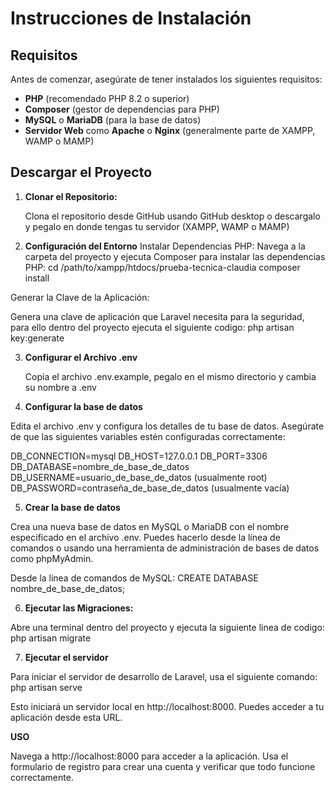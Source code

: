 # Instrucciones de Instalación

## Requisitos

Antes de comenzar, asegúrate de tener instalados los siguientes requisitos:

- **PHP** (recomendado PHP 8.2 o superior)
- **Composer** (gestor de dependencias para PHP)
- **MySQL** o **MariaDB** (para la base de datos)
- **Servidor Web** como **Apache** o **Nginx** (generalmente parte de XAMPP, WAMP o MAMP)

## Descargar el Proyecto

1. **Clonar el Repositorio:**

   Clona el repositorio desde GitHub usando GitHub desktop o descargalo y pegalo en donde tengas tu servidor (XAMPP, WAMP o MAMP)

2. **Configuración del Entorno**
Instalar Dependencias PHP:
Navega a la carpeta del proyecto y ejecuta Composer para instalar las dependencias PHP:
cd /path/to/xampp/htdocs/prueba-tecnica-claudia
composer install

Generar la Clave de la Aplicación:

Genera una clave de aplicación que Laravel necesita para la seguridad, para ello dentro del proyecto ejecuta el siguiente codigo:
php artisan key:generate

3. **Configurar el Archivo .env**

    Copia el archivo .env.example, pegalo en el mismo directorio y cambia su nombre a .env

4. **Configurar la base de datos**

Edita el archivo .env y configura los detalles de tu base de datos. 
Asegúrate de que las siguientes variables estén configuradas correctamente:

DB_CONNECTION=mysql
DB_HOST=127.0.0.1
DB_PORT=3306
DB_DATABASE=nombre_de_base_de_datos
DB_USERNAME=usuario_de_base_de_datos (usualmente root)
DB_PASSWORD=contraseña_de_base_de_datos (usualmente vacía)

5. **Crear la base de datos**

Crea una nueva base de datos en MySQL o MariaDB con el nombre especificado en el archivo .env. 
Puedes hacerlo desde la línea de comandos o usando una herramienta de administración de bases de datos como phpMyAdmin.

Desde la línea de comandos de MySQL:
CREATE DATABASE nombre_de_base_de_datos;

6. **Ejecutar las Migraciones:**

Abre una terminal dentro del proyecto y ejecuta la siguiente linea de codigo:
php artisan migrate

7. **Ejecutar el servidor**

Para iniciar el servidor de desarrollo de Laravel, usa el siguiente comando:
php artisan serve

Esto iniciará un servidor local en http://localhost:8000. Puedes acceder a tu aplicación desde esta URL.

**USO**

Navega a http://localhost:8000 para acceder a la aplicación.
Usa el formulario de registro para crear una cuenta y verificar que todo funcione correctamente.